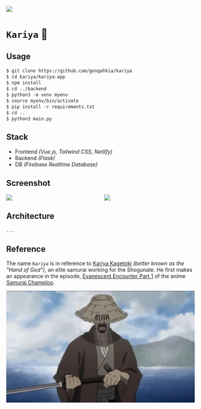[![](https://img.shields.io/badge/kariya_1.0.0-build-passing)](https://github.com/gongahkia/kariya/releases/tag/1.0.0)

# `Kariya` 🌻

## Usage

```console
$ git clone https://github.com/gongahkia/kariya
$ cd kariya/kariya-app
$ npm install
$ cd ../backend
$ python3 -m venv myenv
$ source myenv/bin/activate
$ pip install -r requirements.txt
$ cd ..
$ python3 main.py
```

## Stack

* Frontend *(Vue.js, Tailwind CSS, Netlify)*
* Backend *(Flask)*
* DB *(Firebase Realtime Database)*

## Screenshot

<div style="display: flex; justify-content: space-between;">
  <img src="./asset/reference/pdf.png" width="48%">
  <img src="./asset/reference/image.png" width="48%">
</div>

## Architecture

```mermaid
...
```

## Reference

The name `Kariya` is in reference to [Kariya Kagetoki](https://champloo.fandom.com/wiki/Kariya_Kagetoki) *(better known as the "Hand of God")*, an elite samurai working for the Shogunate. He first makes an appearance in the episode, [Evanescent Encounter Part 1](https://champloo.fandom.com/wiki/Evanescent_Encounter_(Part_1)) of the anime [Samurai Champloo](https://champloo.fandom.com/wiki/Samurai_Champloo_Wiki).

![](./asset/logo/kariya.webp)